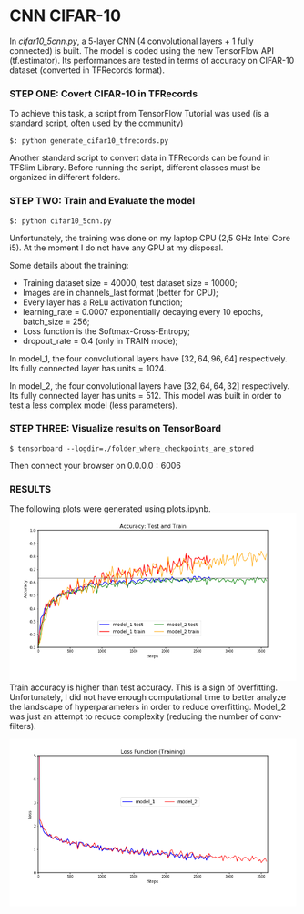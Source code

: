 # CNN CIFAR-10
In *cifar10_5cnn.py*, a 5-layer CNN (4 convolutional layers + 1 fully connected) is built. The model is coded using the new TensorFlow API (tf.estimator).
Its performances are tested in terms of accuracy on CIFAR-10 dataset (converted in TFRecords format).

### STEP ONE: Covert CIFAR-10 in TFRecords
To achieve this task, a script from TensorFlow Tutorial was used (is a standard script, often used by the community)
```
$: python generate_cifar10_tfrecords.py
```
Another standard script to convert data in TFRecords can be found in TFSlim Library. Before running the script, different classes must be organized in different folders.

### STEP TWO: Train and Evaluate the model
```
$: python cifar10_5cnn.py
```

Unfortunately, the training was done on my laptop CPU (2,5 GHz Intel Core i5). At the moment I do not have any GPU at my disposal.

Some details about the training:

* Training dataset size = 40000, test dataset size = 10000;
* Images are in channels_last format (better for CPU);
* Every layer has a ReLu activation function;
* learning_rate = 0.0007 exponentially decaying every 10 epochs, batch_size = 256;
* Loss function is the Softmax-Cross-Entropy;
* dropout_rate = 0.4 (only in TRAIN mode);

In model_1, the four convolutional layers have $[32,64,96,64]$ respectively. Its fully connected layer has units$=1024$.

In model_2, the four convolutional layers have $[32,64,64,32]$ respectively. Its fully connected layer has units$=512$. This model was built in order to test a less complex model (less parameters).


### STEP THREE: Visualize results on TensorBoard
```
$ tensorboard --logdir=./folder_where_checkpoints_are_stored
```
Then connect your browser on $0.0.0.0:6006$

### RESULTS
The following plots were generated using plots.ipynb.
![Accuracy](/plots/accuracy.png)
Train accuracy is higher than test accuracy. This is a sign of overfitting. Unfortunately, I did not have enough computational time to better analyze the landscape of hyperparameters in order to reduce overfitting. Model_2 was just an attempt to reduce complexity (reducing the number of conv-filters).

![Loss](/plots/loss.png)
